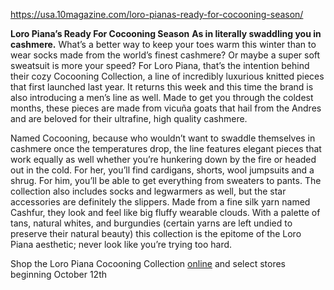 https://usa.10magazine.com/loro-pianas-ready-for-cocooning-season/

**Loro Piana’s Ready For Cocooning Season**
**As in literally swaddling you in cashmere.**
What’s a better way to keep your toes warm this winter than to wear socks made from the world’s finest cashmere? Or maybe a super soft sweatsuit is more your speed? For Loro Piana, that’s the intention behind their cozy Cocooning Collection, a line of incredibly luxurious knitted pieces that first launched last year. It returns this week and this time the brand is also introducing a men’s line as well. Made to get you through the coldest months, these pieces are made from vicuña goats that hail from the Andres and are beloved for their ultrafine, high quality cashmere. 

Named Cocooning, because who wouldn’t want to swaddle themselves in cashmere once the temperatures drop, the line features elegant pieces that work equally as well whether you’re hunkering down by the fire or headed out in the cold. For her, you’ll find cardigans, shorts, wool jumpsuits and a shrug. For him, you’ll be able to get everything from sweaters to pants. The collection also includes socks and legwarmers as well, but the star accessories are definitely the slippers. Made from a fine silk yarn named Cashfur, they look and feel like big fluffy wearable clouds. With a palette of tans, natural whites, and burgundies (certain yarns are left undied to preserve their natural beauty) this collection is the epitome of the Loro Piana aesthetic; never look like you’re trying too hard. 

Shop the Loro Piana Cocooning Collection [online](http://loropiana.com/) and select stores beginning October 12th
